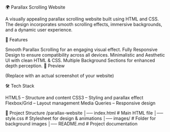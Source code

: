 🌍 Parallax Scrolling Website

A visually appealing parallax scrolling website built using HTML and CSS. The design incorporates smooth scrolling effects, immersive backgrounds, and a dynamic user experience.

🚀 Features

Smooth Parallax Scrolling for an engaging visual effect.
Fully Responsive Design to ensure compatibility across all devices.
Minimalistic and Aesthetic UI with clean HTML & CSS.
Multiple Background Sections for enhanced depth perception.
📸 Preview


(Replace with an actual screenshot of your website)

🛠️ Tech Stack

HTML5 – Structure and content
CSS3 – Styling and parallax effect
Flexbox/Grid – Layout management
Media Queries – Responsive design

📂 Project Structure
/parallax-website
│── index.html   # Main HTML file
│── style.css    # Stylesheet for design & animations
│── images/      # Folder for background images
│── README.md    # Project documentation
